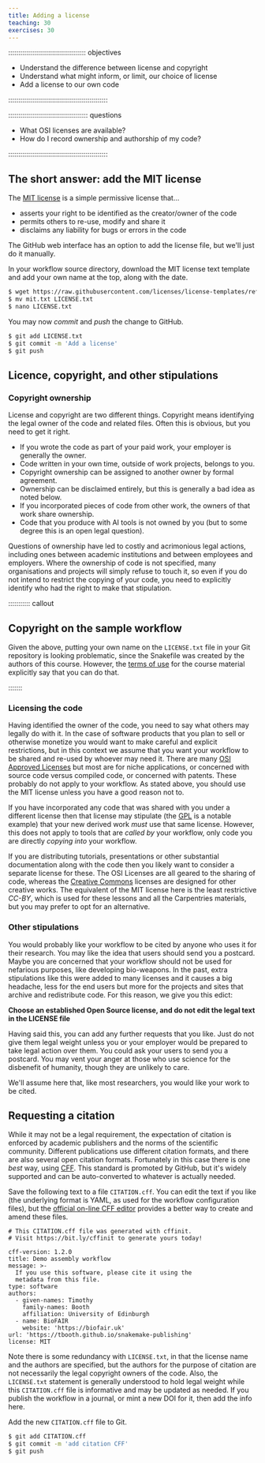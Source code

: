 ```yaml
---
title: Adding a license
teaching: 30
exercises: 30
---
```


::::::::::::::::::::::::::::::::::::::: objectives

- Understand the difference between license and copyright
- Understand what might inform, or limit, our choice of license
- Add a license to our own code

::::::::::::::::::::::::::::::::::::::::::::::::::

:::::::::::::::::::::::::::::::::::::::: questions

- What OSI licenses are available?
- How do I record ownership and authorship of my code?

::::::::::::::::::::::::::::::::::::::::::::::::::

## The short answer: add the MIT license

The [MIT license](https://opensource.org/license/mit) is a simple permissive license that...

* asserts your right to be identified as the creator/owner of the code
* permits others to re-use, modify and share it
* disclaims any liability for bugs or errors in the code

The GitHub web interface has an option to add the license file, but we'll just do it manually.

In your workflow source directory, download the MIT license text template and add your own name
at the top, along with the date.

```bash
$ wget https://raw.githubusercontent.com/licenses/license-templates/refs/heads/master/templates/mit.txt
$ mv mit.txt LICENSE.txt
$ nano LICENSE.txt
```

You may now *commit* and *push* the change to GitHub.

```bash
$ git add LICENSE.txt
$ git commit -m 'Add a license'
$ git push
```

## Licence, copyright, and other stipulations

### Copyright ownership

License and copyright are two different things. Copyright means identifying the legal owner of the
code and related files. Often this is obvious, but you need to get it right.

* If you wrote the code as part of your paid work, your employer is generally the owner.
* Code written in your own time, outside of work projects, belongs to you.
* Copyright ownership can be assigned to another owner by formal agreement.
* Ownership can be disclaimed entirely, but this is generally a bad idea as noted below.
* If you incorporated pieces of code from other work, the owners of that work share ownership.
* Code that you produce with AI tools is not owned by you (but to some degree this is an open
  legal question).

Questions of ownership have led to costly and acrimonious legal actions, including ones between
academic institutions and between employees and employers. Where the ownership of code is not
specified, many organisations and projects will simply refuse to touch it, so even if you do not
intend to restrict the copying of your code, you need to explicitly identify who had the right to
make that stipulation.

::::::::::: callout

## Copyright on the sample workflow

Given the above, putting your own name on the `LICENSE.txt` file in your Git repository is
looking problematic, since the Snakefile was created by the authors of this course. However, the
[terms of use](LICENSE.html) for the course material explicitly say that you can do that.

:::::::

### Licensing the code

Having identified the owner of the code, you need to say what others may legally do with it. In
the case of software products that you plan to sell or otherwise monetize you would want to make
careful and explicit restrictions, but in this context we assume that you want your workflow to
be shared and re-used by whoever may need it. There are many [OSI Approved Licenses](
https://opensource.org/licenses) but most are for niche applications, or concerned with source code
versus compiled code, or concerned with patents. These probably do not apply to your workflow. As
stated above, you should use the MIT license unless you have a good reason not to.

If you have incorporated any code that was shared with you under a different license then that
license may stipulate (the [GPL](https://opensource.org/license/gpl-3-0) is a notable example)
that your new derived work *must* use that same license. However, this does not apply to tools
that are *called by* your workflow, only code you are directly *copying into* your workflow.

If you are distributing tutorials, presentations or other substantial documentation along with the
code then you likely want to consider a separate license for these. The OSI Licenses are all geared
to the sharing of code, whereas the [Creative Commons](
https://creativecommons.org/share-your-work/cclicenses/) licenses are designed for other creative
works. The equivalent of the MIT license here is the least restrictive *CC-BY*, which is used for
these lessons and all the Carpentries materials, but you may prefer to opt for an alternative.

### Other stipulations

You would probably like your workflow to be cited by anyone who uses it for their research. You
may like the idea that users should send you a postcard. Maybe you are concerned that your
workflow should not be used for nefarious purposes, like developing bio-weapons. In the past,
extra stipulations like this were added to many licenses and it causes a big headache, less
for the end users but more for the projects and sites that archive and redistribute code. For this
reason, we give you this edict:

**Choose an established Open Source license, and do not edit the legal text in the LICENSE file**

Having said this, you can add any further requests that you like. Just do not give them legal
weight unless you or your employer would be prepared to take legal action over them. You could ask
your users to send you a postcard. You may vent your anger at those who use science for the
disbenefit of humanity, though they are unlikely to care.

We'll assume here that, like most researchers, you would like your work to be cited.

## Requesting a citation

While it may not be a legal requirement, the expectation of citation is enforced by academic
publishers and the norms of the scientific community. Different publications use different
citation formats, and there are also several open citation formats. Fortunately in this case there
is one *best* way, using [CFF](https://citation-file-format.github.io/). This standard
is promoted by GitHub, but it's widely supported and can be auto-converted to whatever is
actually needed.

Save the following text to a file `CITATION.cff`. You can edit the text if you like (the underlying
format is YAML, as used for the workflow configuration files), but the
[official on-line CFF editor](https://citation-file-format.github.io/cff-initializer-javascript/#/)
provides a better way to create and amend these files.

```
# This CITATION.cff file was generated with cffinit.
# Visit https://bit.ly/cffinit to generate yours today!

cff-version: 1.2.0
title: Demo assembly workflow
message: >-
  If you use this software, please cite it using the
  metadata from this file.
type: software
authors:
  - given-names: Timothy
    family-names: Booth
    affiliation: University of Edinburgh
  - name: BioFAIR
    website: 'https://biofair.uk'
url: 'https://tbooth.github.io/snakemake-publishing'
license: MIT
```

Note there is some redundancy with `LICENSE.txt`, in that the license name and the authors are
specified, but the authors for the purpose of citation are not necessarily the legal copyright
owners of the code. Also, the `LICENSE.txt` statement is generally understood to hold legal weight
while this `CITATION.cff` file is informative and may be updated as needed. If you publish the
workflow in a journal, or mint a new DOI for it, then add the info here.

Add the new `CITATION.cff` file to Git.

```bash
$ git add CITATION.cff
$ git commit -m 'add citation CFF'
$ git push
```
